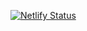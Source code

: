 
[![Netlify Status](https://api.netlify.com/api/v1/badges/99eb9cc7-dc96-4f11-9f58-ebf75ef4aa24/deploy-status)](https://app.netlify.com/sites/tomcythomas/deploys)

